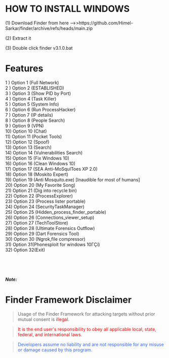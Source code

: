 <h1>HOW TO INSTALL WINDOWS</h1>
<p>(1) Download Finder from here --&gt;&gt;https://github.com/Himel-Sarkar/finder/archive/refs/heads/main.zip</p>
<p>(2) Extract it</p>
<p>(3) Double click finder v3.1.0.bat</p>
<h1>Features</h1>
<p>1 ) Option 1 (Full Network)<br />2 ) Option 2 (ESTABLISHED)<br />3 ) Option 3 (Show PID by Port)<br />4 ) Option 4 (Task Killer)<br />5 ) Option 5 (System Info)<br />6 ) Option 6 (Run ProcessHacker)<br />7 ) Option 7 (IP details)<br />8 ) Option 8 (People Search)<br />9 ) Option 9 (VPN)<br />10) Option 10 (Chat)<br />11) Option 11 (Pocket Tools)<br />12) Option 12 (Spoof)<br />13) Option 13 (Search)<br />14) Option 14 (Vulnerabilities Search)<br />15) Option 15 (Fix Windows 10)<br />16) Option 16 (Clean Windows 10)<br />17) Option 17 (SEA Anti-MoSquIToes XP 2.0)<br />18) Option 18 (Moskito Expert)<br />19) Option 19 (Anti Mosquito.exe) [Inaudible for most of humans]<br />20) Option 20 (My Favorite Song)<br />21) Option 21 (Dig into recycle bin)<br />22) Option 22 (ProcessExplorer)<br />23) Option 23 (Process lister portable)<br />24) Option 24 (SecurityTaskManager)<br />25) Option 25 (Hidden_process_finder_portable)<br />26) Option 26 (Connections_viewer_setup)<br />27) Option 27 (TechToolStore)<br />28) Option 28 (Ultimate Forensics Outflow)<br />29) Option 29 (Dart Forensics Tool)<br />30) Option 30 (Ngrok,file compressor)<br />31) Option 31(Phonesploit for windows 10&Gamma;&Ccedil;&iuml;)<br />32) Option 32(Exit)</p>
<p>&nbsp;</p>
<p>&nbsp;</p>
<p><strong><em>Note:</em></strong></p>
<h1>Finder Framework Disclaimer</h1>
<blockquote>
<p>Usage of the Finder Framework for attacking targets without prior mutual consent is <span style="color: #ff0000;">illegal</span>.</p>
</blockquote>
<blockquote>
<p><span style="color: #ff0000;">It is the end user's responsibility to obey all applicable local, state, federal, and international laws</span>.</p>
</blockquote>
<blockquote>
<p><span style="color: #3366ff;">Developers assume no liability and are not responsible for any misuse or damage caused by this program.</span></p>
</blockquote>
